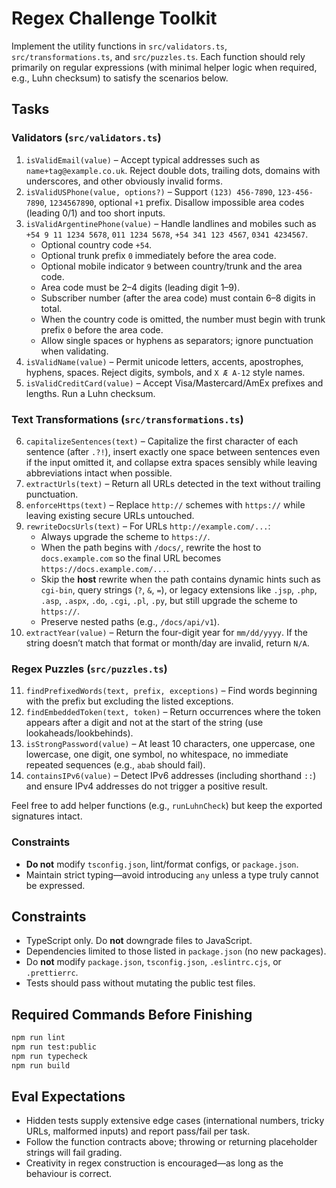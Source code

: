 # Regex Challenge Toolkit

Implement the utility functions in `src/validators.ts`, `src/transformations.ts`, and `src/puzzles.ts`. Each function should rely primarily on regular expressions (with minimal helper logic when required, e.g., Luhn checksum) to satisfy the scenarios below.

## Tasks

### Validators (`src/validators.ts`)
1. `isValidEmail(value)` – Accept typical addresses such as `name+tag@example.co.uk`. Reject double dots, trailing dots, domains with underscores, and other obviously invalid forms.
2. `isValidUSPhone(value, options?)` – Support `(123) 456-7890`, `123-456-7890`, `1234567890`, optional `+1` prefix. Disallow impossible area codes (leading 0/1) and too short inputs.
3. `isValidArgentinePhone(value)` – Handle landlines and mobiles such as `+54 9 11 1234 5678`, `011 1234 5678`, `+54 341 123 4567`, `0341 4234567`.
   - Optional country code `+54`.
   - Optional trunk prefix `0` immediately before the area code.
   - Optional mobile indicator `9` between country/trunk and the area code.
   - Area code must be 2–4 digits (leading digit 1–9).
   - Subscriber number (after the area code) must contain 6–8 digits in total.
   - When the country code is omitted, the number must begin with trunk prefix `0` before the area code.
   - Allow single spaces or hyphens as separators; ignore punctuation when validating.
4. `isValidName(value)` – Permit unicode letters, accents, apostrophes, hyphens, spaces. Reject digits, symbols, and `X Æ A-12` style names.
5. `isValidCreditCard(value)` – Accept Visa/Mastercard/AmEx prefixes and lengths. Run a Luhn checksum.

### Text Transformations (`src/transformations.ts`)
6. `capitalizeSentences(text)` – Capitalize the first character of each sentence (after `.?!`), insert exactly one space between sentences even if the input omitted it, and collapse extra spaces sensibly while leaving abbreviations intact when possible.
7. `extractUrls(text)` – Return all URLs detected in the text without trailing punctuation.
8. `enforceHttps(text)` – Replace `http://` schemes with `https://` while leaving existing secure URLs untouched.
9. `rewriteDocsUrls(text)` – For URLs `http://example.com/...`:
   - Always upgrade the scheme to `https://`.
   - When the path begins with `/docs/`, rewrite the host to `docs.example.com` so the final URL becomes `https://docs.example.com/...`.
   - Skip the **host** rewrite when the path contains dynamic hints such as `cgi-bin`, query strings (`?`, `&`, `=`), or legacy extensions like `.jsp`, `.php`, `.asp`, `.aspx`, `.do`, `.cgi`, `.pl`, `.py`, but still upgrade the scheme to `https://`.
   - Preserve nested paths (e.g., `/docs/api/v1`).
10. `extractYear(value)` – Return the four-digit year for `mm/dd/yyyy`. If the string doesn’t match that format or month/day are invalid, return `N/A`.

### Regex Puzzles (`src/puzzles.ts`)
11. `findPrefixedWords(text, prefix, exceptions)` – Find words beginning with the prefix but excluding the listed exceptions.
12. `findEmbeddedToken(text, token)` – Return occurrences where the token appears after a digit and not at the start of the string (use lookaheads/lookbehinds).
13. `isStrongPassword(value)` – At least 10 characters, one uppercase, one lowercase, one digit, one symbol, no whitespace, no immediate repeated sequences (e.g., `abab` should fail).
14. `containsIPv6(value)` – Detect IPv6 addresses (including shorthand `::`) and ensure IPv4 addresses do not trigger a positive result.

Feel free to add helper functions (e.g., `runLuhnCheck`) but keep the exported signatures intact.

### Constraints
- **Do not** modify `tsconfig.json`, lint/format configs, or `package.json`.
- Maintain strict typing—avoid introducing `any` unless a type truly cannot be expressed.

## Constraints
- TypeScript only. Do **not** downgrade files to JavaScript.
- Dependencies limited to those listed in `package.json` (no new packages).
- Do **not** modify `package.json`, `tsconfig.json`, `.eslintrc.cjs`, or `.prettierrc`.
- Tests should pass without mutating the public test files.

## Required Commands Before Finishing
```bash
npm run lint
npm run test:public
npm run typecheck
npm run build
```

## Eval Expectations
- Hidden tests supply extensive edge cases (international numbers, tricky URLs, malformed inputs) and report pass/fail per task.
- Follow the function contracts above; throwing or returning placeholder strings will fail grading.
- Creativity in regex construction is encouraged—as long as the behaviour is correct.
